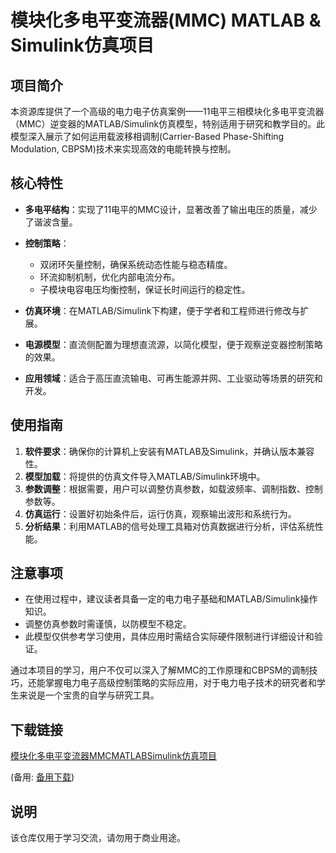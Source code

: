 # 模块化多电平变流器(MMC) MATLAB & Simulink仿真项目

## 项目简介

本资源库提供了一个高级的电力电子仿真案例——11电平三相模块化多电平变流器（MMC）逆变器的MATLAB/Simulink仿真模型，特别适用于研究和教学目的。此模型深入展示了如何运用载波移相调制(Carrier-Based Phase-Shifting Modulation, CBPSM)技术来实现高效的电能转换与控制。

## 核心特性

- **多电平结构**：实现了11电平的MMC设计，显著改善了输出电压的质量，减少了谐波含量。
- **控制策略**：
  - 双闭环矢量控制，确保系统动态性能与稳态精度。
  - 环流抑制机制，优化内部电流分布。
  - 子模块电容电压均衡控制，保证长时间运行的稳定性。

- **仿真环境**：在MATLAB/Simulink下构建，便于学者和工程师进行修改与扩展。
  
- **电源模型**：直流侧配置为理想直流源，以简化模型，便于观察逆变器控制策略的效果。
  
- **应用领域**：适合于高压直流输电、可再生能源并网、工业驱动等场景的研究和开发。

## 使用指南

1. **软件要求**：确保你的计算机上安装有MATLAB及Simulink，并确认版本兼容性。
2. **模型加载**：将提供的仿真文件导入MATLAB/Simulink环境中。
3. **参数调整**：根据需要，用户可以调整仿真参数，如载波频率、调制指数、控制参数等。
4. **仿真运行**：设置好初始条件后，运行仿真，观察输出波形和系统行为。
5. **分析结果**：利用MATLAB的信号处理工具箱对仿真数据进行分析，评估系统性能。

## 注意事项

- 在使用过程中，建议读者具备一定的电力电子基础和MATLAB/Simulink操作知识。
- 调整仿真参数时需谨慎，以防模型不稳定。
- 此模型仅供参考学习使用，具体应用时需结合实际硬件限制进行详细设计和验证。

通过本项目的学习，用户不仅可以深入了解MMC的工作原理和CBPSM的调制技巧，还能掌握电力电子高级控制策略的实际应用，对于电力电子技术的研究者和学生来说是一个宝贵的自学与研究工具。

## 下载链接
[模块化多电平变流器MMCMATLABSimulink仿真项目](https://pan.quark.cn/s/2caeb9c222ab) 

(备用: [备用下载](https://pan.baidu.com/s/1taRVpwFkCHPZdI9RYMgteQ?pwd=1234))

## 说明

该仓库仅用于学习交流，请勿用于商业用途。
